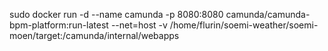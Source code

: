 sudo docker run -d --name camunda -p 8080:8080 camunda/camunda-bpm-platform:run-latest --net=host
-v /home/flurin/soemi-weather/soemi-moen/target:/camunda/internal/webapps
